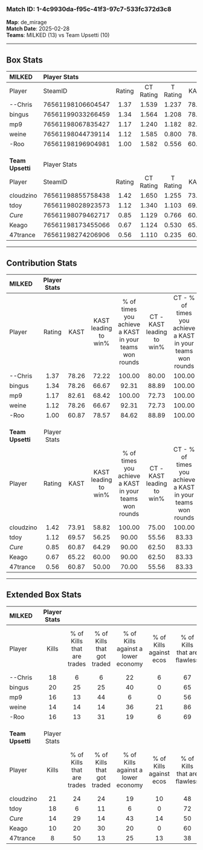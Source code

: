 ### Match ID: 1-4c9930da-f95c-41f3-97c7-533fc372d3c8  
**Map**: de_mirage  
**Match Date**: 2025-02-28  
**Teams**: MILKED (13) vs Team Upsetti (10)  

---  

## Box Stats  

| **MILKED**       | Player Stats      |        |           |          |       |      |       |         |        |      |     |
| :- | :- | :-: | :-: | :-: | :-: | :-: | :-: | :-: | :-: | :-: | :-: |
| Player           | SteamID           | Rating | CT Rating | T Rating | KAST  | ADR  | Kills | Assists | Deaths | K/D  | HS% |
| --Chris          | 76561198106604547 |  1.37  |   1.539   |  1.237   | 78.26 | 84.7 |  18   |    5    |   10   | 1.80 | 38  |
| bingus           | 76561199033266459 |  1.34  |   1.564   |  1.208   | 78.26 | 90.9 |  20   |    4    |   15   | 1.33 | 50  |
| mp9              | 76561198067835427 |  1.17  |   1.240   |  1.182   | 82.61 | 82.3 |  16   |    7    |   17   | 0.94 | 62  |
| weine            | 76561198044739114 |  1.12  |   1.585   |  0.800   | 78.26 | 76.0 |  14   |    9    |   14   | 1.00 | 42  |
| -Roo             | 76561198196904981 |  1.00  |   1.582   |  0.556   | 60.87 | 70.6 |  16   |    3    |   15   | 1.07 | 68  |
|                  |                   |        |           |          |       |      |       |         |        |      |     |
|                  |                   |        |           |          |       |      |       |         |        |      |     |
|                  |                   |        |           |          |       |      |       |         |        |      |     |
| **Team Upsetti** | Player Stats      |        |           |          |       |      |       |         |        |      |     |
| Player           | SteamID           | Rating | CT Rating | T Rating | KAST  | ADR  | Kills | Assists | Deaths | K/D  | HS% |
| cloudzino        | 76561198855758438 |  1.42  |   1.650   |  1.255   | 73.91 | 97.0 |  21   |    5    |   13   | 1.62 | 47  |
| tdoy             | 76561198028923573 |  1.12  |   1.340   |  1.103   | 69.57 | 78.6 |  18   |    4    |   17   | 1.06 | 27  |
| _Cure_           | 76561198079462717 |  0.85  |   1.129   |  0.766   | 60.87 | 66.7 |  14   |    4    |   18   | 0.78 | 28  |
| Keago            | 76561198173455066 |  0.67  |   1.124   |  0.530   | 65.22 | 51.7 |  10   |    3    |   18   | 0.56 | 60  |
| 47trance         | 76561198274206906 |  0.56  |   1.110   |  0.235   | 60.87 | 44.7 |   8   |    6    |   18   | 0.44 | 100 |
---  

## Contribution Stats  

| **MILKED**       | Player Stats |       |                      |                                                        |                           |                                                             |                          |                                                            |
| :- | :-: | :-: | :-: | :-: | :-: | :-: | :-: | :-: |
| Player           |    Rating    | KAST  | KAST leading to win% | % of times you achieve a KAST in your teams won rounds | CT - KAST leading to win% | CT - % of times you achieve a KAST in your teams won rounds | T - KAST leading to win% | T - % of times you achieve a KAST in your teams won rounds |
| --Chris          |     1.37     | 78.26 |        72.22         |                         100.00                         |           80.00           |                           100.00                            |          62.50           |                           100.00                           |
| bingus           |     1.34     | 78.26 |        66.67         |                         92.31                          |           88.89           |                           100.00                            |          44.44           |                           80.00                            |
| mp9              |     1.17     | 82.61 |        68.42         |                         100.00                         |           72.73           |                           100.00                            |          62.50           |                           100.00                           |
| weine            |     1.12     | 78.26 |        66.67         |                         92.31                          |           72.73           |                           100.00                            |          57.14           |                           80.00                            |
| -Roo             |     1.00     | 60.87 |        78.57         |                         84.62                          |           88.89           |                           100.00                            |          60.00           |                           60.00                            |
|                  |              |       |                      |                                                        |                           |                                                             |                          |                                                            |
|                  |              |       |                      |                                                        |                           |                                                             |                          |                                                            |
|                  |              |       |                      |                                                        |                           |                                                             |                          |                                                            |
| **Team Upsetti** | Player Stats |       |                      |                                                        |                           |                                                             |                          |                                                            |
| Player           |    Rating    | KAST  | KAST leading to win% | % of times you achieve a KAST in your teams won rounds | CT - KAST leading to win% | CT - % of times you achieve a KAST in your teams won rounds | T - KAST leading to win% | T - % of times you achieve a KAST in your teams won rounds |
| cloudzino        |     1.42     | 73.91 |        58.82         |                         100.00                         |           75.00           |                           100.00                            |          44.44           |                           100.00                           |
| tdoy             |     1.12     | 69.57 |        56.25         |                         90.00                          |           55.56           |                            83.33                            |          57.14           |                           100.00                           |
| _Cure_           |     0.85     | 60.87 |        64.29         |                         90.00                          |           62.50           |                            83.33                            |          66.67           |                           100.00                           |
| Keago            |     0.67     | 65.22 |        60.00         |                         90.00                          |           62.50           |                            83.33                            |          57.14           |                           100.00                           |
| 47trance         |     0.56     | 60.87 |        50.00         |                         70.00                          |           55.56           |                            83.33                            |          40.00           |                           50.00                            |
---  

## Extended Box Stats  

| **MILKED**       | Player Stats |                            |                            |                                    |                         |                              |                                 |        |                             |                                     |                          |                               |                            |
| :- | :-: | :-: | :-: | :-: | :-: | :-: | :-: | :-: | :-: | :-: | :-: | :-: | :-: |
| Player           |    Kills     | % of Kills that are trades | % of Kills that got traded | % of Kills against a lower economy | % of Kills against ecos | % of Kills that are flawless | % of Kills that are close duels | Deaths | % of Deaths that get traded | % of Deaths against a lower economy | % of Deaths against ecos | % of Deaths that are flawless | % of Deaths that are close |
| --Chris          |      18      |             6              |             6              |                 22                 |            6            |              67              |                0                |   10   |             10              |                 20                  |            0             |              40               |             10             |
| bingus           |      20      |             25             |             25             |                 40                 |            0            |              65              |                5                |   15   |             13              |                 13                  |            0             |              67               |             13             |
| mp9              |      16      |             13             |             44             |                 6                  |            0            |              56              |               13                |   17   |             12              |                 18                  |            0             |              53               |             6              |
| weine            |      14      |             14             |             14             |                 36                 |           21            |              86              |                0                |   14   |             29              |                 21                  |            0             |              43               |             0              |
| -Roo             |      16      |             13             |             31             |                 19                 |            6            |              69              |                6                |   15   |             27              |                 13                  |            0             |              67               |             0              |
|                  |              |                            |                            |                                    |                         |                              |                                 |        |                             |                                     |                          |                               |                            |
|                  |              |                            |                            |                                    |                         |                              |                                 |        |                             |                                     |                          |                               |                            |
|                  |              |                            |                            |                                    |                         |                              |                                 |        |                             |                                     |                          |                               |                            |
| **Team Upsetti** | Player Stats |                            |                            |                                    |                         |                              |                                 |        |                             |                                     |                          |                               |                            |
| Player           |    Kills     | % of Kills that are trades | % of Kills that got traded | % of Kills against a lower economy | % of Kills against ecos | % of Kills that are flawless | % of Kills that are close duels | Deaths | % of Deaths that get traded | % of Deaths against a lower economy | % of Deaths against ecos | % of Deaths that are flawless | % of Deaths that are close |
| cloudzino        |      21      |             24             |             24             |                 19                 |           10            |              48              |                5                |   13   |              8              |                 23                  |            8             |              69               |             15             |
| tdoy             |      18      |             6              |             11             |                 6                  |            0            |              72              |                6                |   17   |             24              |                 18                  |            6             |              76               |             6              |
| _Cure_           |      14      |             29             |             14             |                 43                 |           14            |              50              |                7                |   18   |             22              |                 11                  |            0             |              78               |             0              |
| Keago            |      10      |             20             |             30             |                 20                 |            0            |              60              |               10                |   18   |             33              |                 11                  |            0             |              61               |             0              |
| 47trance         |      8       |             50             |             13             |                 25                 |           13            |              38              |                0                |   18   |             28              |                 22                  |            6             |              61               |             6              |
